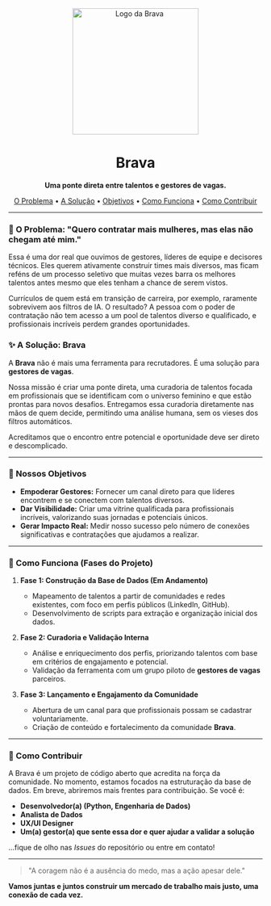 <div align="center">
  <img src="URL_DA_SUA_IMAGEM_AQUI" alt="Logo da Brava" width="250"/>
</div>

<h1 align="center">Brava</h1>

<p align="center">
  <strong>Uma ponte direta entre talentos e gestores de vagas.</strong>
</p>

<p align="center">
  <a href="#-o-problema">O Problema</a> •
  <a href="#-a-solução">A Solução</a> •
  <a href="#-nossos-objetivos">Objetivos</a> •
  <a href="#-como-funciona">Como Funciona</a> •
  <a href="#-como-contribuir">Como Contribuir</a>
</p>

---

### 🤔 O Problema: "Quero contratar mais mulheres, mas elas não chegam até mim."

Essa é uma dor real que ouvimos de gestores, líderes de equipe e decisores técnicos. Eles querem ativamente construir times mais diversos, mas ficam reféns de um processo seletivo que muitas vezes barra os melhores talentos antes mesmo que eles tenham a chance de serem vistos.

Currículos de quem está em transição de carreira, por exemplo, raramente sobrevivem aos filtros de IA. O resultado? A pessoa com o poder de contratação não tem acesso a um pool de talentos diverso e qualificado, e profissionais incríveis perdem grandes oportunidades.

### ✨ A Solução: Brava

A **Brava** não é mais uma ferramenta para recrutadores. É uma solução para **gestores de vagas**.

Nossa missão é criar uma ponte direta, uma curadoria de talentos focada em profissionais que se identificam com o universo feminino e que estão prontas para novos desafios. Entregamos essa curadoria diretamente nas mãos de quem decide, permitindo uma análise humana, sem os vieses dos filtros automáticos.

Acreditamos que o encontro entre potencial e oportunidade deve ser direto e descomplicado.

---

### 🎯 Nossos Objetivos

*   **Empoderar Gestores:** Fornecer um canal direto para que líderes encontrem e se conectem com talentos diversos.
*   **Dar Visibilidade:** Criar uma vitrine qualificada para profissionais incríveis, valorizando suas jornadas e potenciais únicos.
*   **Gerar Impacto Real:** Medir nosso sucesso pelo número de conexões significativas e contratações que ajudamos a realizar.

---

### 🚀 Como Funciona (Fases do Projeto)

1.  **Fase 1: Construção da Base de Dados (Em Andamento)**
    *   Mapeamento de talentos a partir de comunidades e redes existentes, com foco em perfis públicos (LinkedIn, GitHub).
    *   Desenvolvimento de scripts para extração e organização inicial dos dados.

2.  **Fase 2: Curadoria e Validação Interna**
    *   Análise e enriquecimento dos perfis, priorizando talentos com base em critérios de engajamento e potencial.
    *   Validação da ferramenta com um grupo piloto de **gestores de vagas** parceiros.

3.  **Fase 3: Lançamento e Engajamento da Comunidade**
    *   Abertura de um canal para que profissionais possam se cadastrar voluntariamente.
    *   Criação de conteúdo e fortalecimento da comunidade **Brava**.

---

### 🤝 Como Contribuir

A Brava é um projeto de código aberto que acredita na força da comunidade. No momento, estamos focados na estruturação da base de dados. Em breve, abriremos mais frentes para contribuição. Se você é:

*   **Desenvolvedor(a) (Python, Engenharia de Dados)**
*   **Analista de Dados**
*   **UX/UI Designer**
*   **Um(a) gestor(a) que sente essa dor e quer ajudar a validar a solução**

...fique de olho nas *Issues* do repositório ou entre em contato!

---

> "A coragem não é a ausência do medo, mas a ação apesar dele."

**Vamos juntas e juntos construir um mercado de trabalho mais justo, uma conexão de cada vez.**
